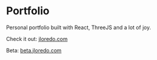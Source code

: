 # Portfolio

Personal portfolio built with React, ThreeJS and a lot of joy.

Check it out: [jloredo.com](https://jloredo.com)

Beta: [beta.jloredo.com](https://beta.jloredo.com)
